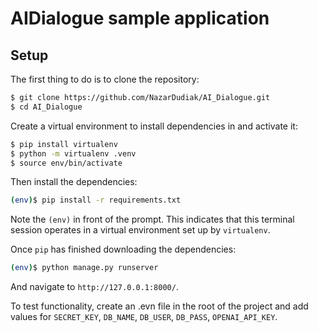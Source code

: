 # AIDialogue sample application

## Setup

The first thing to do is to clone the repository:

```sh
$ git clone https://github.com/NazarDudiak/AI_Dialogue.git
$ cd AI_Dialogue
```

Create a virtual environment to install dependencies in and activate it:

```sh
$ pip install virtualenv
$ python -m virtualenv .venv
$ source env/bin/activate
```

Then install the dependencies:

```sh
(env)$ pip install -r requirements.txt
```
Note the `(env)` in front of the prompt. This indicates that this terminal
session operates in a virtual environment set up by `virtualenv`.

Once `pip` has finished downloading the dependencies:
```sh
(env)$ python manage.py runserver
```
And navigate to `http://127.0.0.1:8000/`.

To test functionality, create an .evn file in the root of the project and add values for `SECRET_KEY`, `DB_NAME`, `DB_USER`, `DB_PASS`, `OPENAI_API_KEY`.

